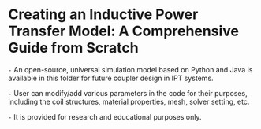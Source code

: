 # Creating an Inductive Power Transfer Model: A Comprehensive Guide from Scratch

`-` An open-source, universal simulation model based on Python and Java is available in this folder for future coupler design in IPT systems.

`-` User can modify/add various parameters in the code for their purposes, including the coil structures, material properties, mesh, solver setting, etc.

`-` It is provided for research and educational purposes only.




